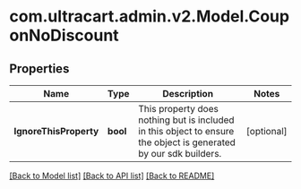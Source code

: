 
# com.ultracart.admin.v2.Model.CouponNoDiscount

## Properties

Name | Type | Description | Notes
------------ | ------------- | ------------- | -------------
**IgnoreThisProperty** | **bool** | This property does nothing but is included in this object to ensure the object is generated by our sdk builders. | [optional] 

[[Back to Model list]](../README.md#documentation-for-models)
[[Back to API list]](../README.md#documentation-for-api-endpoints)
[[Back to README]](../README.md)

